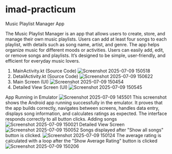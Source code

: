 # imad-practicum
Music Playlist Manager App

The Music Playlist Manager is an app that allows users to create, store, and manage their own music playlists. Users can add at least four songs to each playlist, with details such as song name, artist, and genre. The app helps organize music for different moods or activities. Users can easily add, edit, or remove songs and playlists. It’s designed to be simple, user-friendly, and efficient for everyday music lovers.
1. MainActivity.kt (Source Code) ![Screenshot 2025-07-09 150518](https://github.com/user-attachments/assets/92c2ba3a-6229-414d-b075-36802b188ee5)
2. DetailActivity.kt (Source Code) ![Screenshot 2025-07-09 150622](https://github.com/user-attachments/assets/f877b386-48b6-4347-b967-25d632a771a3)
3. Main Screen (UI) ![Screenshot 2025-07-09 150454](https://github.com/user-attachments/assets/23aa84c9-eefc-4e3d-8d84-f76fc03ed8ed)
4. Detailed View Screen (UI) ![Screenshot 2025-07-09 150545](https://github.com/user-attachments/assets/7680a11f-788d-43df-b236-d216aa786559)

App Running in Emulator ![Screenshot 2025-07-09 145501](https://github.com/user-attachments/assets/465e3d0f-cc77-4e4d-965f-f97cc9587510) This screenshot shows the Android app running successfully in the emulator. It proves that the app builds correctly, navigates between screens, handles data entry, displays song information, and calculates ratings as expected. The interface responds correctly to all button clicks.
Adding songs ![Screenshot 2025-07-09 150021](https://github.com/user-attachments/assets/459c1194-e9cc-4e43-83d1-623f2984684b)
Detailed View Screen ![Screenshot 2025-07-09 150052](https://github.com/user-attachments/assets/52af9cd1-0e4c-4c9e-8964-ac9f891611bd)
Songs displayed after "Show all songs" button is clicked. ![Screenshot 2025-07-09 150124](https://github.com/user-attachments/assets/3264be7f-1c68-482b-8e00-5ee27945ba5a)
The average rating is calculated with a loop after the "Show Average Rating" button is clicked ![Screenshot 2025-07-09 150206](https://github.com/user-attachments/assets/0181acdd-859f-43ca-8fcc-e61be8c74430)


